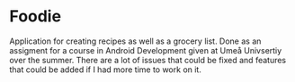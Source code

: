 # Foodie
Application for creating recipes as well as a grocery list. Done as an assigment for a course in Android Development given at Umeå Univsertiy over the summer. There are a lot of issues that could be fixed and features that could be added if I had more time to work on it.
